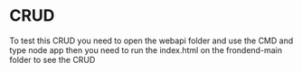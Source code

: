 # CRUD

To test this CRUD you need to open the webapi folder and use the CMD and type node app
then you need to run the index.html on the frondend-main folder to see the CRUD
